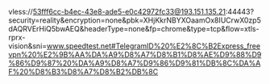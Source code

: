 vless://53fff6cc-b4ec-43e8-ade5-e0c42972fc33@193.151.135.21:44443?security=reality&encryption=none&pbk=XHjKkrNBYXOaamOx8IUCrwX0zp5dAQRVErHiQ5bwAEQ&headerType=none&fp=chrome&type=tcp&flow=xtls-rprx-vision&sni=www.speedtest.net#TelegramID%20%E2%8C%B2Express_freevpn%20%E2%9B%AA%DA%A9%D8%A7%D8%B1%D8%AE%D9%88%D9%86%D9%87%20%DA%A9%D8%A7%D9%86%D9%81%DB%8C%DA%AF%20%D8%B3%D8%A7%D8%B2%DB%8C